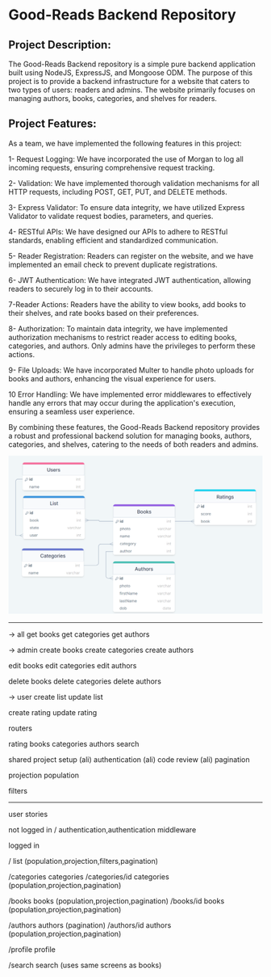 # Good-Reads Backend Repository

## Project Description:

The Good-Reads Backend repository is a simple pure backend application built using NodeJS, ExpressJS, and Mongoose ODM. The purpose of this project is to provide a backend infrastructure for a website that caters to two types of users: readers and admins. The website primarily focuses on managing authors, books, categories, and shelves for readers.

## Project Features:

As a team, we have implemented the following features in this project:

1- Request Logging: We have incorporated the use of Morgan to log all incoming requests, ensuring comprehensive request tracking.

2- Validation: We have implemented thorough validation mechanisms for all HTTP requests, including POST, GET, PUT, and DELETE methods.

3- Express Validator: To ensure data integrity, we have utilized Express Validator to validate request bodies, parameters, and queries.

4- RESTful APIs: We have designed our APIs to adhere to RESTful standards, enabling efficient and standardized communication.

5- Reader Registration: Readers can register on the website, and we have implemented an email check to prevent duplicate registrations.

6- JWT Authentication: We have integrated JWT authentication, allowing readers to securely log in to their accounts.

7-Reader Actions: Readers have the ability to view books, add books to their shelves, and rate books based on their preferences.

8- Authorization: To maintain data integrity, we have implemented authorization mechanisms to restrict reader access to editing books, categories, and authors. Only admins have the privileges to perform these actions.

9- File Uploads: We have incorporated Multer to handle photo uploads for books and authors, enhancing the visual experience for users.

10 Error Handling: We have implemented error middlewares to effectively handle any errors that may occur during the application's execution, ensuring a seamless user experience.

By combining these features, the Good-Reads Backend repository provides a robust and professional backend solution for managing books, authors, categories, and shelves, catering to the needs of both readers and admins.

![Models Diagram](https://github.com/al1mmdouh/good-reads/blob/main/models.png)

-----------

-> all
get books
get categories
get authors

-> admin
create books
create categories
create authors

edit books
edit categories
edit authors

delete books
delete categories
delete authors

-> user
create list
update list

create rating
update rating

routers

rating
books
categories
authors
search

shared 
project setup (ali)
authentication (ali)
code review (ali)
pagination

projection
population

filters

-----------

user stories 

not logged in 
/ authentication,authentication middleware

logged in

/ list (population,projection,filters,pagination)


/categories categories
/categories/id categories (population,projection,pagination)


/books books (population,projection,pagination)
/books/id books (population,projection,pagination)


/authors authors (pagination)
/authors/id authors (population,projection,pagination)

/profile profile

/search search (uses same screens as books)